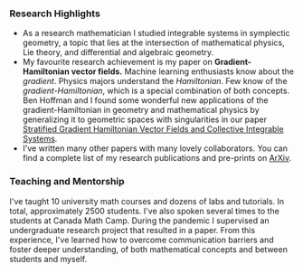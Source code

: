 


### Research Highlights

- As a research mathematician I studied integrable systems in symplectic geometry, a topic that lies at the intersection of mathematical physics, Lie theory, and differential and algebraic geometry.
- My favourite research achievement is my paper on **Gradient-Hamiltonian vector fields.** Machine learning enthusiasts know about the *gradient*. Physics majors understand the *Hamiltonian*. Few know of the *gradient-Hamiltonian*, which is a special combination of both concepts. Ben Hoffman and I found some wonderful new applications of the gradient-Hamiltonian in geometry and mathematical physics by generalizing it to geometric spaces with singularities in our paper [Stratified Gradient Hamiltonian Vector Fields and Collective Integrable Systems](http://arxiv.org/abs/2008.13656). 
- I've written many other papers with many lovely collaborators. You can find a complete list of my research publications and pre-prints on [ArXiv](https://arxiv.org/a/lane_j_2.html).

### Teaching and Mentorship

I've taught 10 university math courses and dozens of labs and tutorials. In total, approximately 2500 students. I've also spoken several times to the students at Canada Math Camp. During the pandemic I supervised an undergraduate research project that resulted in a paper. From this experience, I've learned how to overcome communication barriers and foster deeper understanding, of both mathematical concepts and between students and myself.
